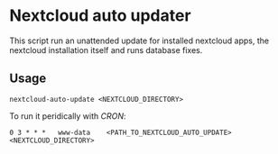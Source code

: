 # Nextcloud auto updater

This script run an unattended update for installed nextcloud apps, the
nextcloud installation itself and runs database fixes.

## Usage

```
nextcloud-auto-update <NEXTCLOUD_DIRECTORY>
```

To run it peridically with *CRON*:

```
0 3 * * *	www-data    <PATH_TO_NEXTCLOUD_AUTO_UPDATE> <NEXTCLOUD_DIRECTORY>
```
